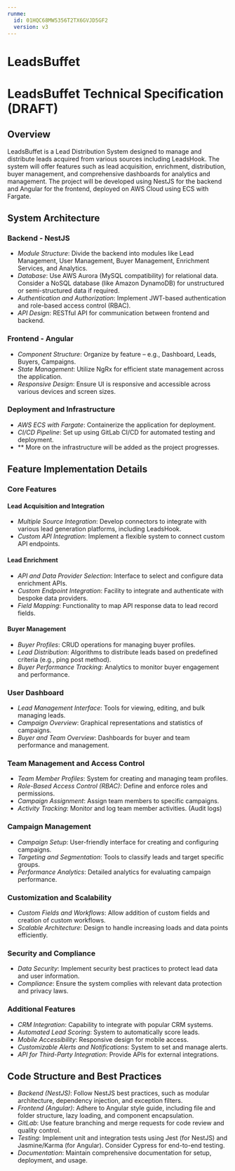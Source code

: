```yaml
---
runme:
  id: 01HQC68MW5356T2TX6GVJD5GF2
  version: v3
---
```


# LeadsBuffet

# LeadsBuffet Technical Specification (DRAFT)

## Overview
LeadsBuffet is a Lead Distribution System designed to manage and distribute leads acquired from various sources including LeadsHook. 
The system will offer features such as lead acquisition, enrichment, distribution, buyer management, and comprehensive dashboards for analytics and management. 
The project will be developed using NestJS for the backend and Angular for the frontend, deployed on AWS Cloud using ECS with Fargate.

## System Architecture
### Backend - NestJS
- *Module Structure*: Divide the backend into modules like Lead Management, User Management, Buyer Management, Enrichment Services, and Analytics.
- *Database*: Use AWS Aurora (MySQL compatibility) for relational data. Consider a NoSQL database (like Amazon DynamoDB) for unstructured or semi-structured data if required.
- *Authentication and Authorization*: Implement JWT-based authentication and role-based access control (RBAC).
- *API Design*: RESTful API for communication between frontend and backend.

### Frontend - Angular
- *Component Structure*: Organize by feature – e.g., Dashboard, Leads, Buyers, Campaigns.
- *State Management*: Utilize NgRx for efficient state management across the application.
- *Responsive Design*: Ensure UI is responsive and accessible across various devices and screen sizes.

### Deployment and Infrastructure
- *AWS ECS with Fargate*: Containerize the application for deployment.
- *CI/CD Pipeline*: Set up using GitLab CI/CD for automated testing and deployment.
- ** More on the infrastructure will be added as the project progresses.

## Feature Implementation Details

### Core Features
#### Lead Acquisition and Integration
- *Multiple Source Integration*: Develop connectors to integrate with various lead generation platforms, including LeadsHook.
- *Custom API Integration*: Implement a flexible system to connect custom API endpoints.

#### Lead Enrichment
- *API and Data Provider Selection*: Interface to select and configure data enrichment APIs.
- *Custom Endpoint Integration*: Facility to integrate and authenticate with bespoke data providers.
- *Field Mapping*: Functionality to map API response data to lead record fields.

#### Buyer Management
- *Buyer Profiles*: CRUD operations for managing buyer profiles.
- *Lead Distribution*: Algorithms to distribute leads based on predefined criteria (e.g., ping post method).
- *Buyer Performance Tracking*: Analytics to monitor buyer engagement and performance.

### User Dashboard
- *Lead Management Interface*: Tools for viewing, editing, and bulk managing leads.
- *Campaign Overview*: Graphical representations and statistics of campaigns.
- *Buyer and Team Overview*: Dashboards for buyer and team performance and management.

### Team Management and Access Control
- *Team Member Profiles*: System for creating and managing team profiles.
- *Role-Based Access Control (RBAC)*: Define and enforce roles and permissions.
- *Campaign Assignment*: Assign team members to specific campaigns.
- *Activity Tracking*: Monitor and log team member activities. (Audit logs)

### Campaign Management
- *Campaign Setup*: User-friendly interface for creating and configuring campaigns.
- *Targeting and Segmentation*: Tools to classify leads and target specific groups.
- *Performance Analytics*: Detailed analytics for evaluating campaign performance.

### Customization and Scalability
- *Custom Fields and Workflows*: Allow addition of custom fields and creation of custom workflows.
- *Scalable Architecture*: Design to handle increasing loads and data points efficiently.

### Security and Compliance
- *Data Security*: Implement security best practices to protect lead data and user information.
- *Compliance*: Ensure the system complies with relevant data protection and privacy laws.

### Additional Features
- *CRM Integration*: Capability to integrate with popular CRM systems.
- *Automated Lead Scoring*: System to automatically score leads.
- *Mobile Accessibility*: Responsive design for mobile access.
- *Customizable Alerts and Notifications*: System to set and manage alerts.
- *API for Third-Party Integration*: Provide APIs for external integrations.

## Code Structure and Best Practices
- *Backend (NestJS)*: Follow NestJS best practices, such as modular architecture, dependency injection, and exception filters.
- *Frontend (Angular)*: Adhere to Angular style guide, including file and folder structure, lazy loading, and component encapsulation.
- *GitLab*: Use feature branching and merge requests for code review and quality control.
- *Testing*: Implement unit and integration tests using Jest (for NestJS) and Jasmine/Karma (for Angular). Consider Cypress for end-to-end testing.
- *Documentation*: Maintain comprehensive documentation for setup, deployment, and usage.
